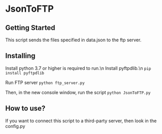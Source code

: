 # JsonToFTP


## Getting Started
This script sends the files specified in data.json to the ftp server.
## Installing
Install python 3.7 or higher is required to run.\n
Install pyftpdlib.\n
``` pip install pyftpdlib ```

Run FTP server
``` python ftp_server.py ```

Then, in the new console window, run the script
``` python JsonToFTP.py ```

## How to use?
If you want to connect this script to a third-party server, then look in the config.py
